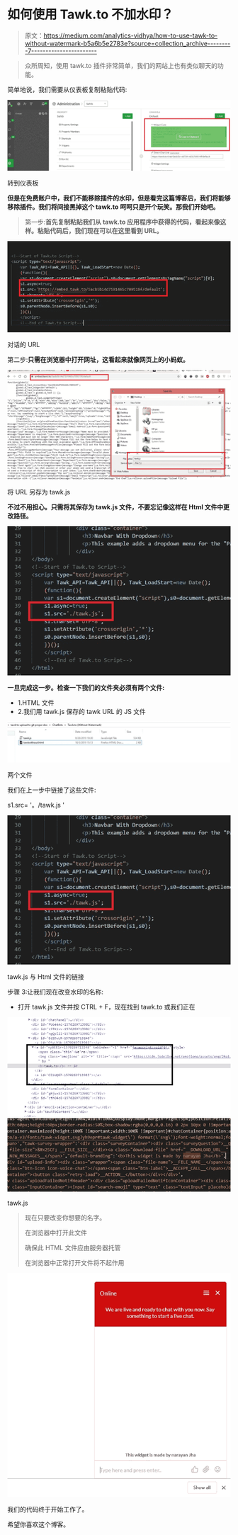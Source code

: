# 如何使用 Tawk.to 不加水印？

> 原文：<https://medium.com/analytics-vidhya/how-to-use-tawk-to-without-watermark-b5a6b5e2783e?source=collection_archive---------7----------------------->

> 众所周知，使用 tawk.to 插件非常简单，我们的网站上也有类似聊天的功能。

简单地说，我们需要从仪表板复制粘贴代码:

![](img/63c4402efc1e1551ce95ea3de3587584.png)

转到仪表板

**但是在免费账户中，我们不能移除插件的水印，但是看完这篇博客后，我们将能够移除插件。我们将间接黑掉这个 tawk.to 呵呵只是开个玩笑。那我们开始吧。**

> 第一步:**首先复制粘贴我们从 tawk.to 应用程序中获得的代码，看起来像这样。粘贴代码后，我们现在可以在这里看到 URL。**

![](img/bdf5470320e9ead6370ad54dbe264da5.png)

对话的 URL

第二步:**只需在浏览器中打开网址，这看起来就像网页上的小蚂蚁。**

![](img/4da65b13bd98c0d936130a3d2a7e6da5.png)

将 URL 另存为 tawk.js

**不过不用担心。只需将其保存为 tawk.js 文件，不要忘记像这样在 Html 文件中更改路径。**

![](img/8ec5b70bb7c22a2d97cb949cf56de5f4.png)

**一旦完成这一步。检查一下我们的文件夹必须有两个文件:**

*   1.HTML 文件
*   2.我们用 tawk.js 保存的 tawk URL 的 JS 文件

![](img/b87e4b7db2f231391ed40a0e775ae723.png)

两个文件

我们在上一步中链接了这些文件:

s1.src= '。/tawk.js '

![](img/8ec5b70bb7c22a2d97cb949cf56de5f4.png)

tawk.js 与 Html 文件的链接

步骤 3:让我们现在改变水印的名称:

*   打开 tawk.js 文件并按 CTRL + F，现在找到 tawk.to 或我们正在

![](img/89e74a7d8c18c799ad393c08d97eb09e.png)![](img/19b2e31988373e01bfa043d7b31b7eeb.png)

tawk.js

> 现在只要改变你想要的名字。
> 
> 在浏览器中打开此文件
> 
> 确保此 HTML 文件应由服务器托管
> 
> 在浏览器中正常打开文件将不起作用

![](img/6c6bf228ea828acb4a05c59f6ff0df8d.png)

我们的代码终于开始工作了。

希望你喜欢这个博客。